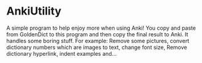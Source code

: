 # AnkiUtility
A simple program to help enjoy more when using Anki!
You copy and paste from GoldenDict to this program and then copy the final result to Anki. It handles some boring stuff. For example: Remove some pictures, convert dictionary numbers which are images to text, change font size, Remove dictionary hyperlink, indent examples and...
